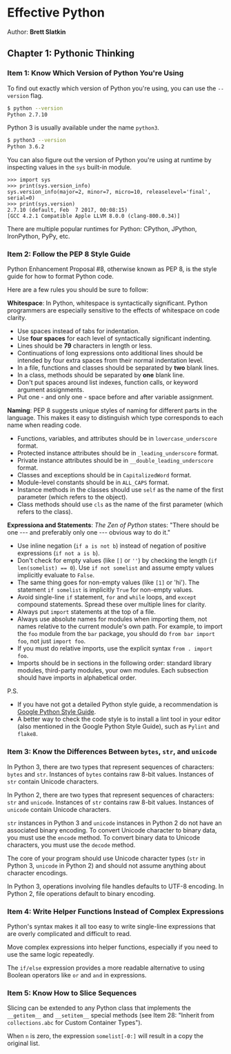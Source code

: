 # Effective Python

Author: **Brett Slatkin**

## Chapter 1: Pythonic Thinking

### Item 1: Know Which Version of Python You're Using

To find out exactly which version of Python you're using, you can use the `--version` flag.

```bash
$ python --version
Python 2.7.10
```

Python 3 is usually available under the name `python3`.

```bash
$ python3 --version
Python 3.6.2
```

You can also figure out the version of Python you're using at runtime by inspecting values in the `sys` built-in module.

```
>>> import sys
>>> print(sys.version_info)
sys.version_info(major=2, minor=7, micro=10, releaselevel='final', serial=0)
>>> print(sys.version)
2.7.10 (default, Feb  7 2017, 00:08:15)
[GCC 4.2.1 Compatible Apple LLVM 8.0.0 (clang-800.0.34)]
```

There are multiple popular runtimes for Python: CPython, JPython, IronPython, PyPy, etc.

### Item 2: Follow the PEP 8 Style Guide

Python Enhancement Proposal #8, otherwise known as PEP 8, is the style guide for how to format Python code.

Here are a few rules you should be sure to follow:

**Whitespace**: In Python, whitespace is syntactically significant. Python programmers are especially sensitive to the effects of whitespace on code clarity.

+ Use spaces instead of tabs for indentation.
+ Use **four spaces** for each level of syntactically significant indenting.
+ Lines should be **79** characters in length or less.
+ Continuations of long expressions onto additional lines should be intended by four extra spaces from their normal indentation level.
+ In a file, functions and classes should be separated by **two** blank lines.
+ In a class, methods should be separated by **one** blank line.
+ Don't put spaces around list indexes, function calls, or keyword argument assignments.
+ Put one - and only one - space before and after variable assignment.

**Naming**: PEP 8 suggests unique styles of naming for different parts in the language. This makes it easy to distinguish which type corresponds to each name when reading code.

+ Functions, variables, and attributes should be in `lowercase_underscore` format.
+ Protected instance attributes should be in `_leading_underscore` format.
+ Private instance attributes should be in `__double_leading_underscore` format.
+ Classes and exceptions should be in `CapitalizedWord` format.
+ Module-level constants should be in `ALL_CAPS` format.
+ Instance methods in the classes should use `self` as the name of the first parameter (which refers to the object).
+ Class methods should use `cls` as the name of the first parameter (which refers to the class).

**Expressiona and Statements**: *The Zen of Python* states: "There should be one --- and preferably only one --- obvious way to do it."

+ Use inline negation (`if a is not b`) instead of negation of positive expressions (`if not a is b`).
+ Don't check for empty values (like `[]` or `''`) by checking the length (`if len(somelist) == 0`). Use `if not somelist` and assume empty values implicitly evaluate to `False`.
+ The same thing goes for non-empty values (like `[1]` or 'hi'). The statement `if somelist` is implicitly `True` for non-empty values.
+ Avoid single-line `if` statement, `for` and `while` loops, and `except` compound statements. Spread these over multiple lines for clarity.
+ Always put `import` statements at the top of a file.
+ Always use absolute names for modules when importing them, not names relative to the current module's own path. For example, to import the `foo` module from the `bar` package, you should do `from bar import foo`, not just `import foo`.
+ If you must do relative imports, use the explicit syntax `from . import foo`.
+ Imports should be in sections in the following order: standard library modules, third-party modules, your own modules. Each subsection should have imports in alphabetical order.

P.S.
+ If you have not got a detailed Python style guide, a recommendation is [Google Python Style Guide](https://google.github.io/styleguide/pyguide.html).
+ A better way to check the code style is to install a lint tool in your editor (also mentioned in the Google Python Style Guide), such as `Pylint` and `flake8`.

### Item 3: Know the Differences Between `bytes`, `str`, and `unicode`

In Python 3, there are two types that represent sequences of characters: `bytes` and `str`. Instances of `bytes` contains raw 8-bit values. Instances of `str` contain Unicode characters.

In Python 2, there are two types that represent sequences of characters: `str` and `unicode`. Instances of `str` contains raw 8-bit values. Instances of `unicode` contain Unicode characters.

`str` instances in Python 3 and `unicode` instances in Python 2 do not have an associated binary encoding. To convert Unicode character to binary data, you must use the `encode` method.
To convert binary data to Unicode characters, you must use the `decode` method.

The core of your program should use Unicode character types (`str` in Python 3, `unicode` in Python 2) and should not assume anything about character encodings.

In Python 3, operations involving file handles defaults to UTF-8 encoding. In Python 2, file operations default to binary encoding.

### Item 4: Write Helper Functions Instead of Complex Expressions

Python's syntax makes it all too easy to write single-line expressions that are overly complicated and difficult to read.

Move complex expressions into helper functions, especially if you need to use the same logic repeatedly.

The `if/else` expression provides a more readable alternative to using Boolean operators like `or` and `and` in expressions.

### Item 5: Know How to Slice Sequences

Slicing can be extended to any Python class that implements the `__getitem__` and `__setitem__` special methods (see Item 28: "Inherit from `collections.abc` for Custom Container Types").

When `n` is zero, the expression `somelist[-0:]` will result in a copy the original list.
